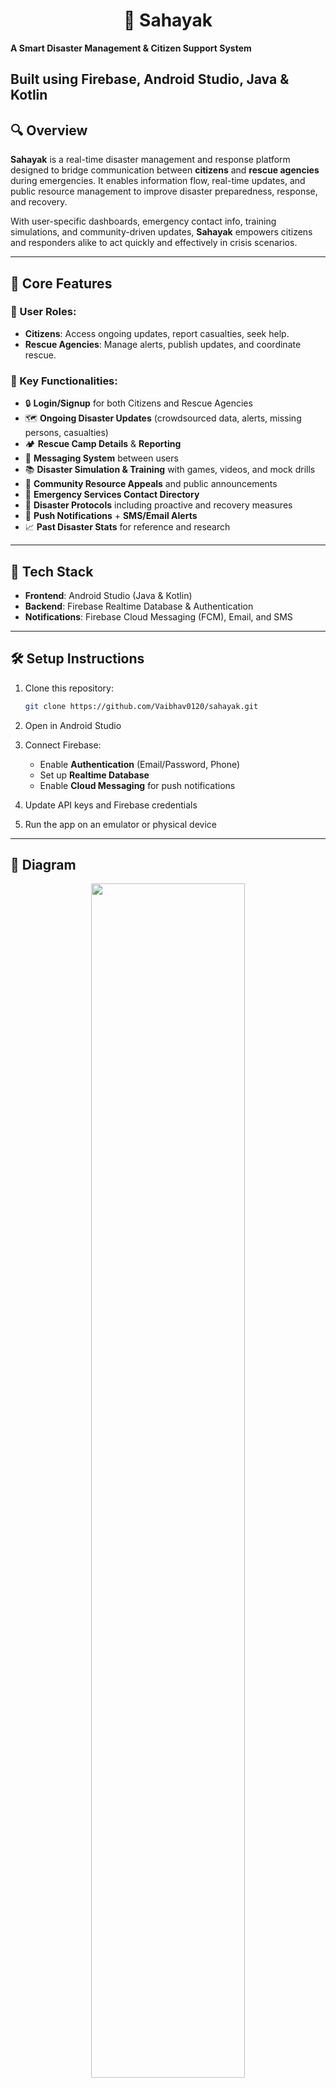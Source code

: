 <h1 align="center">🛟 Sahayak</h1>

**A Smart Disaster Management & Citizen Support System**

Built using **Firebase**, **Android Studio**, **Java & Kotlin**
---

## 🔍 Overview

**Sahayak** is a real-time disaster management and response platform designed to bridge communication between **citizens** and **rescue agencies** during emergencies. It enables information flow, real-time updates, and public resource management to improve disaster preparedness, response, and recovery.

With user-specific dashboards, emergency contact info, training simulations, and community-driven updates, **Sahayak** empowers citizens and responders alike to act quickly and effectively in crisis scenarios.

---

## 🎯 Core Features

### 👥 User Roles:
- **Citizens**: Access ongoing updates, report casualties, seek help.
- **Rescue Agencies**: Manage alerts, publish updates, and coordinate rescue.

### 📲 Key Functionalities:
- 🔒 **Login/Signup** for both Citizens and Rescue Agencies  
- 🗺️ **Ongoing Disaster Updates** (crowdsourced data, alerts, missing persons, casualties)  
- 🏕️ **Rescue Camp Details** & **Reporting**  
- 💬 **Messaging System** between users  
- 📚 **Disaster Simulation & Training** with games, videos, and mock drills  
- 🧠 **Community Resource Appeals** and public announcements  
- 📑 **Emergency Services Contact Directory**  
- 🔄 **Disaster Protocols** including proactive and recovery measures  
- 🔔 **Push Notifications** + **SMS/Email Alerts**  
- 📈 **Past Disaster Stats** for reference and research  

---

## 🔧 Tech Stack

- **Frontend**: Android Studio (Java & Kotlin)
- **Backend**: Firebase Realtime Database & Authentication
- **Notifications**: Firebase Cloud Messaging (FCM), Email, and SMS

---

## 🛠️ Setup Instructions

1. Clone this repository:
   ```bash
   git clone https://github.com/Vaibhav0120/sahayak.git
   ```
2. Open in Android Studio

3. Connect Firebase:
   - Enable **Authentication** (Email/Password, Phone)
   - Set up **Realtime Database**
   - Enable **Cloud Messaging** for push notifications

4. Update API keys and Firebase credentials

5. Run the app on an emulator or physical device

---

## 📸 Diagram

 <p align="center">
  <img src="https://github.com/user-attachments/assets/42ede4a3-247a-4483-ba4a-6ef8717489eb" width="70%" height="70%">
 </p>

## 🖼️ Screenshots
User Dashboard
![Image](https://github.com/user-attachments/assets/8e45bd69-9493-4796-aff3-eaed038e58cc)
Agent Dashboard
![Image](https://github.com/user-attachments/assets/01a74bd9-2b94-4193-849b-6dd7a72e84ce)
Prediction Page
![Image](https://github.com/user-attachments/assets/12e68a77-4e28-4696-97fb-97b64473c519)
Live Map Page
![Image](https://github.com/user-attachments/assets/8050d3cb-f98c-45ee-8983-47de4fe5c2ad)
